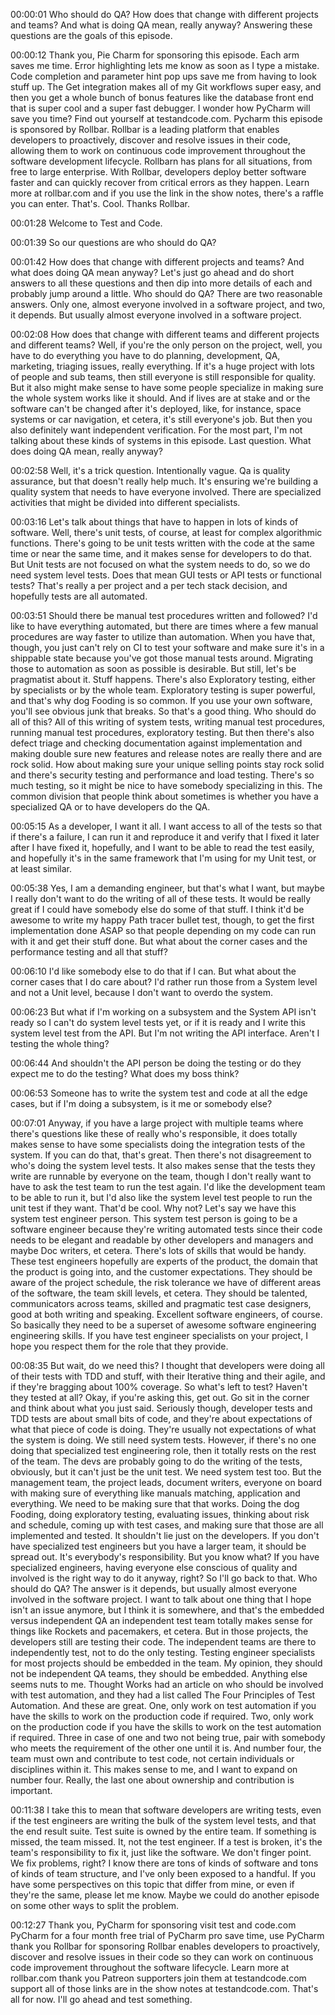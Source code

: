 00:00:01 Who should do QA? How does that change with different projects and teams? And what is doing QA mean, really anyway? Answering these questions are the goals of this episode.

00:00:12 Thank you, Pie Charm for sponsoring this episode. Each arm saves me time. Error highlighting lets me know as soon as I type a mistake. Code completion and parameter hint pop ups save me from having to look stuff up. The Get integration makes all of my Git workflows super easy, and then you get a whole bunch of bonus features like the database front end that is super cool and a super fast debugger. I wonder how PyCharm will save you time? Find out yourself at testandcode.com. Pycharm this episode is sponsored by Rollbar. Rollbar is a leading platform that enables developers to proactively, discover and resolve issues in their code, allowing them to work on continuous code improvement throughout the software development lifecycle. Rollbarn has plans for all situations, from free to large enterprise. With Rollbar, developers deploy better software faster and can quickly recover from critical errors as they happen. Learn more at rollbar.com and if you use the link in the show notes, there's a raffle you can enter. That's. Cool. Thanks Rollbar.

00:01:28 Welcome to Test and Code.

00:01:39 So our questions are who should do QA?

00:01:42 How does that change with different projects and teams? And what does doing QA mean anyway? Let's just go ahead and do short answers to all these questions and then dip into more details of each and probably jump around a little. Who should do QA? There are two reasonable answers. Only one, almost everyone involved in a software project, and two, it depends. But usually almost everyone involved in a software project.

00:02:08 How does that change with different teams and different projects and different teams? Well, if you're the only person on the project, well, you have to do everything you have to do planning, development, QA, marketing, triaging issues, really everything. If it's a huge project with lots of people and sub teams, then still everyone is still responsible for quality. But it also might make sense to have some people specialize in making sure the whole system works like it should. And if lives are at stake and or the software can't be changed after it's deployed, like, for instance, space systems or car navigation, et cetera, it's still everyone's job. But then you also definitely want independent verification. For the most part, I'm not talking about these kinds of systems in this episode. Last question. What does doing QA mean, really anyway?

00:02:58 Well, it's a trick question. Intentionally vague. Qa is quality assurance, but that doesn't really help much. It's ensuring we're building a quality system that needs to have everyone involved. There are specialized activities that might be divided into different specialists.

00:03:16 Let's talk about things that have to happen in lots of kinds of software. Well, there's unit tests, of course, at least for complex algorithmic functions. There's going to be unit tests written with the code at the same time or near the same time, and it makes sense for developers to do that. But Unit tests are not focused on what the system needs to do, so we do need system level tests. Does that mean GUI tests or API tests or functional tests? That's really a per project and a per tech stack decision, and hopefully tests are all automated.

00:03:51 Should there be manual test procedures written and followed? I'd like to have everything automated, but there are times where a few manual procedures are way faster to utilize than automation. When you have that, though, you just can't rely on CI to test your software and make sure it's in a shippable state because you've got those manual tests around. Migrating those to automation as soon as possible is desirable. But still, let's be pragmatist about it. Stuff happens. There's also Exploratory testing, either by specialists or by the whole team. Exploratory testing is super powerful, and that's why dog Fooding is so common. If you use your own software, you'll see obvious junk that breaks. So that's a good thing. Who should do all of this? All of this writing of system tests, writing manual test procedures, running manual test procedures, exploratory testing. But then there's also defect triage and checking documentation against implementation and making double sure new features and release notes are really there and are rock solid. How about making sure your unique selling points stay rock solid and there's security testing and performance and load testing. There's so much testing, so it might be nice to have somebody specializing in this. The common division that people think about sometimes is whether you have a specialized QA or to have developers do the QA.

00:05:15 As a developer, I want it all. I want access to all of the tests so that if there's a failure, I can run it and reproduce it and verify that I fixed it later after I have fixed it, hopefully, and I want to be able to read the test easily, and hopefully it's in the same framework that I'm using for my Unit test, or at least similar.

00:05:38 Yes, I am a demanding engineer, but that's what I want, but maybe I really don't want to do the writing of all of these tests. It would be really great if I could have somebody else do some of that stuff. I think it'd be awesome to write my happy Path tracer bullet test, though, to get the first implementation done ASAP so that people depending on my code can run with it and get their stuff done. But what about the corner cases and the performance testing and all that stuff?

00:06:10 I'd like somebody else to do that if I can. But what about the corner cases that I do care about? I'd rather run those from a System level and not a Unit level, because I don't want to overdo the system.

00:06:23 But what if I'm working on a subsystem and the System API isn't ready so I can't do system level tests yet, or if it is ready and I write this system level test from the API. But I'm not writing the API interface. Aren't I testing the whole thing?

00:06:44 And shouldn't the API person be doing the testing or do they expect me to do the testing? What does my boss think?

00:06:53 Someone has to write the system test and code at all the edge cases, but if I'm doing a subsystem, is it me or somebody else?

00:07:01 Anyway, if you have a large project with multiple teams where there's questions like these of really who's responsible, it does totally makes sense to have some specialists doing the integration tests of the system. If you can do that, that's great. Then there's not disagreement to who's doing the system level tests. It also makes sense that the tests they write are runnable by everyone on the team, though I don't really want to have to ask the test team to run the test again. I'd like the development team to be able to run it, but I'd also like the system level test people to run the unit test if they want. That'd be cool. Why not? Let's say we have this system test engineer person. This system test person is going to be a software engineer because they're writing automated tests since their code needs to be elegant and readable by other developers and managers and maybe Doc writers, et cetera. There's lots of skills that would be handy. These test engineers hopefully are experts of the product, the domain that the product is going into, and the customer expectations. They should be aware of the project schedule, the risk tolerance we have of different areas of the software, the team skill levels, et cetera. They should be talented, communicators across teams, skilled and pragmatic test case designers, good at both writing and speaking. Excellent software engineers, of course. So basically they need to be a superset of awesome software engineering engineering skills. If you have test engineer specialists on your project, I hope you respect them for the role that they provide.

00:08:35 But wait, do we need this? I thought that developers were doing all of their tests with TDD and stuff, with their Iterative thing and their agile, and if they're bragging about 100% coverage. So what's left to test? Haven't they tested at all? Okay, if you're asking this, get out. Go sit in the corner and think about what you just said. Seriously though, developer tests and TDD tests are about small bits of code, and they're about expectations of what that piece of code is doing. They're usually not expectations of what the system is doing. We still need system tests. However, if there's no one doing that specialized test engineering role, then it totally rests on the rest of the team. The devs are probably going to do the writing of the tests, obviously, but it can't just be the unit test. We need system test too. But the management team, the project leads, document writers, everyone on board with making sure of everything like manuals matching, application and everything. We need to be making sure that that works. Doing the dog Fooding, doing exploratory testing, evaluating issues, thinking about risk and schedule, coming up with test cases, and making sure that those are all implemented and tested. It shouldn't lie just on the developers. If you don't have specialized test engineers but you have a larger team, it should be spread out. It's everybody's responsibility. But you know what? If you have specialized engineers, having everyone else conscious of quality and involved is the right way to do it anyway, right? So I'll go back to that. Who should do QA? The answer is it depends, but usually almost everyone involved in the software project. I want to talk about one thing that I hope isn't an issue anymore, but I think it is somewhere, and that's the embedded versus independent QA an independent test team totally makes sense for things like Rockets and pacemakers, et cetera. But in those projects, the developers still are testing their code. The independent teams are there to independently test, not to do the only testing. Testing engineer specialists for most projects should be embedded in the team. My opinion, they should not be independent QA teams, they should be embedded. Anything else seems nuts to me. Thought Works had an article on who should be involved with test automation, and they had a list called The Four Principles of Test Automation. And these are great. One, only work on test automation if you have the skills to work on the production code if required. Two, only work on the production code if you have the skills to work on the test automation if required. Three in case of one and two not being true, pair with somebody who meets the requirement of the other one until it is. And number four, the team must own and contribute to test code, not certain individuals or disciplines within it. This makes sense to me, and I want to expand on number four. Really, the last one about ownership and contribution is important.

00:11:38 I take this to mean that software developers are writing tests, even if the test engineers are writing the bulk of the system level tests, and that the end result suite. Test suite is owned by the entire team. If something is missed, the team missed. It, not the test engineer. If a test is broken, it's the team's responsibility to fix it, just like the software. We don't finger point. We fix problems, right? I know there are tons of kinds of software and tons of kinds of team structure, and I've only been exposed to a handful. If you have some perspectives on this topic that differ from mine, or even if they're the same, please let me know. Maybe we could do another episode on some other ways to split the problem.

00:12:27 Thank you, PyCharm for sponsoring visit test and code.com PyCharm for a four month free trial of PyCharm pro save time, use PyCharm thank you Rollbar for sponsoring Rollbar enables developers to proactively, discover and resolve issues in their code so they can work on continuous code improvement throughout the software lifecycle. Learn more at rollbar.com thank you Patreon supporters join them at testandcode.com support all of those links are in the show notes at testandcode.com. That's all for now. I'll go ahead and test something.